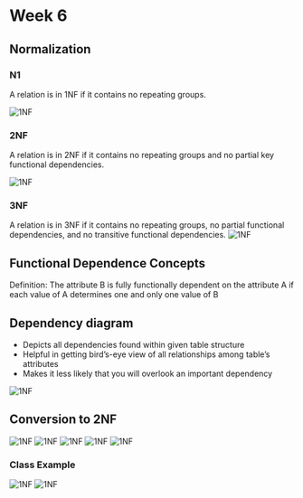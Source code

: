 <!--
@Author: Thomas Scholtz <thomas>
@Date:   2017-03-26T18:48:24+02:00
@Email:  thomas@quantum-sicarius.za.net
@Last modified by:   thomas
@Last modified time: 2017-03-26T20:09:28+02:00
@License: Attribution-NonCommercial-ShareAlike 4.0 International
-->

# Week 6

## Normalization

### N1
A relation is in 1NF if it contains no repeating groups.

![1NF](https://i.imgur.com/4N9ggQh.jpeg)

### 2NF
A relation is in 2NF if it contains no repeating groups and no partial key functional dependencies.

![1NF](https://i.imgur.com/CgdaAJs.jpg)

### 3NF
A relation is in 3NF if it contains no repeating groups, no partial functional dependencies, and no transitive functional dependencies.
![1NF](https://i.imgur.com/mkpta7j.jpg)

## Functional Dependence Concepts
Definition:
The attribute B is fully functionally dependent on the attribute A if each value of A determines one and only one value of B

## Dependency diagram
- Depicts all dependencies found within given table structure
- Helpful in getting bird’s-eye view of all relationships among table’s attributes
- Makes it less likely that you will overlook an important dependency

![1NF](https://i.imgur.com/dSPrxZs.jpg)

## Conversion to 2NF
![1NF](http://imgur.com/ZkP8i5Y.jpg)
![1NF](http://imgur.com/OneW3LJ.jpg)
![1NF](http://imgur.com/4H4r33R.jpg)
![1NF](http://imgur.com/veJrPhM.jpg)
![1NF](http://imgur.com/7sUzEXh.jpg)

### Class Example
![1NF](http://imgur.com/SkBRh7Q.jpg)
![1NF](http://imgur.com/NEFJA63.jpg)
